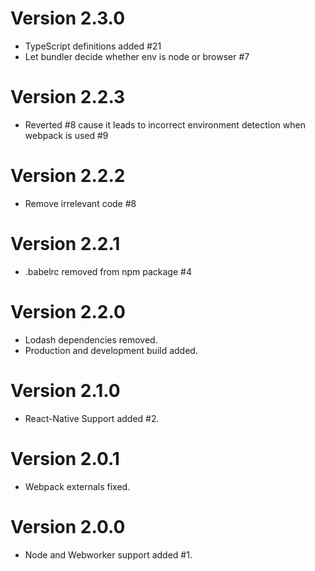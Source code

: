 # Version 2.3.0

 * TypeScript definitions added #21
 * Let bundler decide whether env is node or browser #7

# Version 2.2.3

 * Reverted #8 cause it leads to incorrect environment detection when webpack is used #9

# Version 2.2.2

 * Remove irrelevant code #8

# Version 2.2.1

 * .babelrc removed from npm package #4

# Version 2.2.0

 * Lodash dependencies removed.
 * Production and development build added.

# Version 2.1.0

 * React-Native Support added #2.

# Version 2.0.1

 * Webpack externals fixed.

# Version 2.0.0

 * Node and Webworker support added #1.
